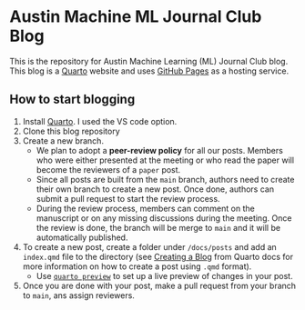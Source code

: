 # Austin Machine ML Journal Club Blog

This is the repository for Austin Machine Learning (ML) Journal Club blog. This blog is a [Quarto](https://quarto.org/) website and uses [GitHub Pages](https://pages.github.com/) as a hosting service.

## How to start blogging

1. Install [Quarto](https://quarto.org/). I used the VS code option.
2. Clone this blog repository
3. Create a new branch.
   - We plan to adopt a **peer-review policy** for all our posts. Members who were either presented at the meeting or who read the paper will become the reviewers of a `paper` post.
   - Since all posts are built from the `main` branch, authors need to create their own branch to create a new post. Once done, authors can submit a pull request to start the review process.
   - During the review process, members can comment on the manuscript or on any missing discussions during the meeting. Once the review is done, the branch will be merge to `main` and it will be automatically published.
4. To create a new post, create a folder under `/docs/posts` and add an `index.qmd` file to the directory (see [Creating a Blog](https://quarto.org/docs/websites/website-blog.html) from Quarto docs for more information on how to create a post using `.qmd` format).
   - Use [`quarto preview`](https://quarto.org/docs/computations/python.html#workflow) to set up a live preview of changes in your post.
5. Once you are done with your post, make a pull request from your branch to `main`, ans assign reviewers.
